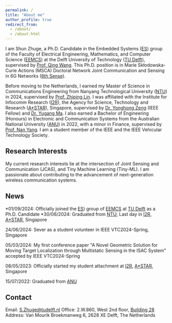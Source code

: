 ```yaml
---
permalink: /
title: "About me"
author_profile: true
redirect_from: 
  - /about/
  - /about.html
---
```


I am Shun Zhuge, a Ph.D. Candidate in the Embedded Systems ([ES](https://www.tudelft.nl/ewi/over-de-faculteit/afdelingen/software-technology/embedded-systems)) group of the Faculty of Electrical Engineering, Mathematics, and Computer Science ([EEMCS](https://www.tudelft.nl/en/eemcs)) at the Delft University of Technology ([TU Delft](https://www.tudelft.nl/en/)), supervised by [Prof. Qing Wang](https://www.st.ewi.tudelft.nl/qing/). This Ph.D. position is in Marie Skłodowska-Curie Actions (MSCA) Doctoral Network Joint Communication and Sensing in 6G Networks ([6th Sense](https://dn6sense.eu/)). 

Before moving to the Netherlands, I earned my Master of Science in Communications Engineering from Nanyang Technological University ([NTU](https://www.ntu.edu.sg/)) in 2024, supervised by [Prof. Zhiping Lin](https://personal.ntu.edu.sg/ezplin/). I was affiliated with the Institute for Infocomm Research ([I2R](https://www.a-star.edu.sg/i2r)), the Agency for Science, Technology and Research ([A*STAR](https://www.a-star.edu.sg/)), Singapore, supervised by [Dr. Yonghong Zeng](https://www.linkedin.com/in/yonghong-zeng-0870b63b/?originalSubdomain=sg) (IEEE Fellow) and [Dr. Yugang Ma](https://www.linkedin.com/in/yugang-ma-390b0363/?originalSubdomain=sg). I also earned a Bachelor of Engineering (Honours) in Electronic and Communication Systems from the Australian National University ([ANU](https://www.anu.edu.au/)) in 2022, with a minor in Finance, supervised by [Prof. Nan Yang](https://eng.anu.edu.au/people/nan-yang/). I am a student member of the IEEE and the IEEE Vehicular Technology Society.


Research Interests
------
My current research interests lie at the intersection of Joint Sensing and Communication (JCAS), and Tiny Machine Learning (Tiny-ML). I am passionate about contributing to the advancement of next-generation wireless communication systems.

News
------
*01/09/2024: Officially joined the [ES](https://www.tudelft.nl/ewi/over-de-faculteit/afdelingen/software-technology/embedded-systems)) group of [EEMCS](https://www.tudelft.nl/en/eemcs) at [TU Delft](https://www.tudelft.nl/en/) as a Ph.D. Candidate
*30/06/2024: Graduated from [NTU](https://www.ntu.edu.sg/); Last day in [I2R](https://www.a-star.edu.sg/i2r), [A*STAR](https://www.a-star.edu.sg/), Singapore

24/06/2024: Sever as a student volunteer in IEEE VTC2024-Spring, Singapore

05/03/2024: My first conference paper "A Novel Geometric Solution for Moving Target Localization through Multistatic Sensing in the ISAC System" accepted by IEEE VTC2024-Spring

08/05/2023: Officially started my student attachment at [I2R](https://www.a-star.edu.sg/i2r), [A*STAR](https://www.a-star.edu.sg/), Singapore

15/07/2022: Graduated from [ANU](https://www.anu.edu.au/)


Contact
------
Email: S.Zhuge@tudelft.nl
Office: 2.W.860, West 2nd floor, [Building 28](https://map.tudelftcampus.nl/poi/wiskunde-informatica-ewi/)
Address: Van Mourik Broekmanweg 6, 2628 XE Delft, The Netherlands

